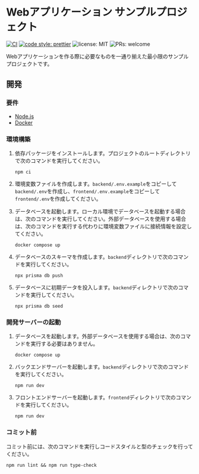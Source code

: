 # Webアプリケーション サンプルプロジェクト

[![CI](https://github.com/chvmvd/web-fullstack-template-basic/actions/workflows/ci.yml/badge.svg)](https://github.com/chvmvd/web-fullstack-template-basic/actions/workflows/ci.yml)
[![code style: prettier](https://img.shields.io/badge/code_style-prettier-ff69b4)](https://github.com/prettier/prettier)
![license: MIT](https://img.shields.io/badge/license-MIT-blue)
![PRs: welcome](https://img.shields.io/badge/PRs-welcome-brightgreen)

Webアプリケーションを作る際に必要なものを一通り揃えた最小限のサンプルプロジェクトです。

## 開発

### 要件

- [Node.js](https://nodejs.org/)
- [Docker](https://www.docker.com/)

### 環境構築

1. 依存パッケージをインストールします。プロジェクトのルートディレクトリで次のコマンドを実行してください。

   ```shell
   npm ci
   ```

1. 環境変数ファイルを作成します。`backend/.env.example`をコピーして`backend/.env`を作成し、`frontend/.env.example`をコピーして`frontend/.env`を作成してください。

1. データベースを起動します。ローカル環境でデータベースを起動する場合は、次のコマンドを実行してください。外部データベースを使用する場合は、次のコマンドを実行する代わりに環境変数ファイルに接続情報を設定してください。

   ```shell
   docker compose up
   ```

1. データベースのスキーマを作成します。`backend`ディレクトリで次のコマンドを実行してください。

   ```shell
   npx prisma db push
   ```

1. データベースに初期データを投入します。`backend`ディレクトリで次のコマンドを実行してください。

   ```shell
   npx prisma db seed
   ```

### 開発サーバーの起動

1. データベースを起動します。外部データベースを使用する場合は、次のコマンドを実行する必要はありません。

   ```shell
   docker compose up
   ```

1. バックエンドサーバーを起動します。`backend`ディレクトリで次のコマンドを実行してください。

   ```shell
   npm run dev
   ```

1. フロントエンドサーバーを起動します。`frontend`ディレクトリで次のコマンドを実行してください。

   ```shell
   npm run dev
   ```

### コミット前

コミット前には、次のコマンドを実行しコードスタイルと型のチェックを行ってください。

```shell
npm run lint && npm run type-check
```
